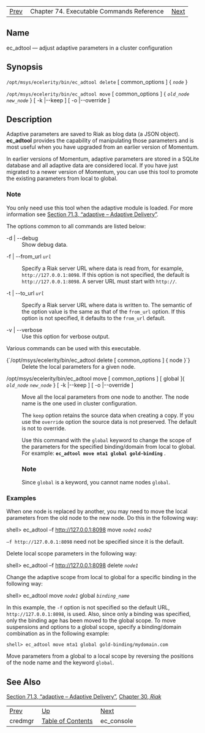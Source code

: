 |     |     |     |
| --- | --- | --- |
| [Prev](executable.credmgr)  | Chapter 74. Executable Commands Reference |  [Next](executable.ec_console) |

<a name="executable.ec_adtool"></a>
## Name

ec_adtool — adjust adaptive parameters in a cluster configuration

## Synopsis

`/opt/msys/ecelerity/bin/ec_adtool delete` [ common_options ] { *`node`* }

`/opt/msys/ecelerity/bin/ec_adtool move` [ common_options ] { *`old_node`* *`new_node`* } [ -k |--keep ] [ -o |--override ]

<a name="idp13736640"></a>
## Description

Adaptive parameters are saved to Riak as blog data (a JSON object). **ec_adtool** provides the capability of manipulating those parameters and is most useful when you have upgraded from an earlier version of Momentum.

In earlier versions of Momentum, adaptive parameters are stored in a SQLite database and all adaptive data are considered local. If you have just migrated to a newer version of Momentum, you can use this tool to promote the existing parameters from local to global.

### Note

You only need use this tool when the adaptive module is loaded. For more information see [Section 71.3, “adaptive – Adaptive Delivery”](modules.adaptive "71.3. adaptive – Adaptive Delivery").

The options common to all commands are listed below:

<dl className="variablelist">

<dt>-d | --debug</dt>
<dd>Show debug data.</dd>
<dt>

-f | --from_url *`url`*

</dt>
<dd>

Specify a Riak server URL where data is read from, for example, `http://127.0.0.1:8098`. If this option is not specified, the default is `http://127.0.0.1:8098`. A server URL must start with `http://`.

</dd>

<dt>

-t | --to_url *`url`*

</dt>
<dd>

Specify a Riak server URL where data is written to. The semantic of the option value is the same as that of the `from_url` option. If this option is not specified, it defaults to the `from_url` default.

</dd>
<dt>-v | --verbose</dt>
<dd>Use this option for verbose output.</dd>
</dl>

Various commands can be used with this executable.

<dl className="variablelist">
<dt>{`/opt/msys/ecelerity/bin/ec_adtool delete [ common_options ] { node }`}</dt>
<dd>Delete the local parameters for a given node.</dd>
<dt>

/opt/msys/ecelerity/bin/ec_adtool move [ common_options ] [ global ]{ *`old_node`* *`new_node`* } [ -k |--keep ] [ -o |--override ]

</dt>

<dd>

Move all the local parameters from one node to another. The node name is the one used in cluster configuration.

The `keep` option retains the source data when creating a copy. If you use the `override` option the source data is not preserved. The default is not to override.

Use this command with the `global` keyword to change the scope of the parameters for the specified binding/domain from local to global. For example: **`ec_adtool move mta1 global gold-binding`**                               .

### Note

Since `global` is a keyword, you cannot name nodes `global`.

</dd>

</dl>


<a name="executable.ec_adtool.examples"></a>
### Examples

When one node is replaced by another, you may need to move the local parameters from the old node to the new node. Do this in the following way:

shell> ec_adtool –f http://127.0.0.1:8098 move *`node1`* *`node2`*

`–f http://127.0.0.1:8098` need not be specified since it is the default.

Delete local scope parameters in the following way:

shell> ec_adtool –f http://127.0.0.1:8098 delete *`node1`*

Change the adaptive scope from local to global for a specific binding in the following way:

shell> ec_adtool move *`node1`* global *`binding_name`*

In this example, the `-f` option is not specified so the default URL, `http://127.0.0.1:8098`, is used. Also, since only a binding was specified, only the binding age has been moved to the global scope. To move suspensions and options to a global scope, specify a binding/domain combination as in the following example:

`shell> ec_adtool move mta1 global gold-binding/mydomain.com`

Move parameters from a global to a local scope by reversing the positions of the node name and the keyword `global`.

<a name="idp11087392"></a>
## See Also

[Section 71.3, “adaptive – Adaptive Delivery”](modules.adaptive "71.3. adaptive – Adaptive Delivery"), [Chapter 30, *Riak*](riak "Chapter 30. Riak")

|     |     |     |
| --- | --- | --- |
| [Prev](executable.credmgr)  | [Up](exec.cmds.ref) |  [Next](executable.ec_console) |
| credmgr  | [Table of Contents](index) |  ec_console |

